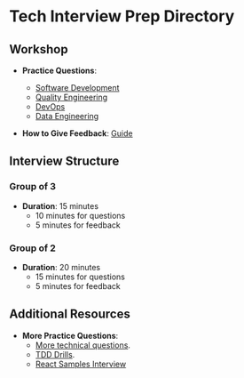 # Tech Interview Prep Directory

## Workshop

- **Practice Questions**:
  - [Software Development](https://github.com/BecksHookham/Tech_Interviews.md/blob/main/workshop_questions.md)
  - [Quality Engineering](https://github.com/BecksHookham/Tech_Interviews.md/blob/main/practice_SDET.md)
  - [DevOps](https://github.com/BecksHookham/Tech_Interviews.md/blob/main/practice_DevOps.md)
  - [Data Engineering](https://github.com/BecksHookham/Tech_Interviews.md/blob/main/dataeng.md)

- **How to Give Feedback**: [Guide](https://github.com/BecksHookham/Tech_Interviews.md/blob/main/feedback.md)

## Interview Structure

### Group of 3

- **Duration**: 15 minutes
  - 10 minutes for questions
  - 5 minutes for feedback

### Group of 2

- **Duration**: 20 minutes
  - 15 minutes for questions
  - 5 minutes for feedback

## Additional Resources

- **More Practice Questions**:
  - [More technical questions](https://github.com/BecksHookham/Tech_Interviews.md/blob/main/database.md).
  - [TDD Drills](https://github.com/BecksHookham/Tech_Interviews.md/blob/main/TDD.md).
  - [React Samples Interview](React.md)
